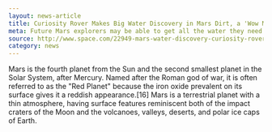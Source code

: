 ```yaml
---
layout: news-article
title: Curiosity Rover Makes Big Water Discovery in Mars Dirt, a 'Wow Moment'
meta: Future Mars explorers may be able to get all the water they need out of the red dirt beneath their boots, a new study suggests.
source: http://www.space.com/22949-mars-water-discovery-curiosity-rover.html
category: news
---
```


Mars is the fourth planet from the Sun and the second smallest planet in the Solar System, after Mercury. Named after the Roman god of war, it is often referred to as the "Red Planet" because the iron oxide prevalent on its surface gives it a reddish appearance.[16] Mars is a terrestrial planet with a thin atmosphere, having surface features reminiscent both of the impact craters of the Moon and the volcanoes, valleys, deserts, and polar ice caps of Earth.